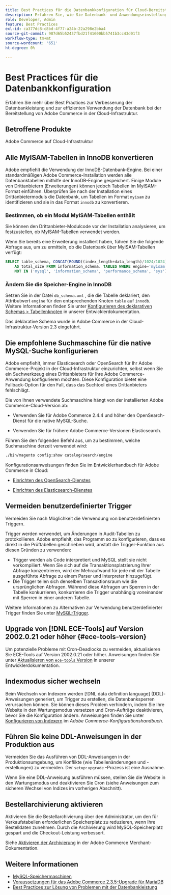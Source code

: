 ```yaml
---
title: Best Practices für die Datenbankkonfiguration für Cloud-Bereitstellungen
description: Erfahren Sie, wie Sie Datenbank- und Anwendungseinstellungen konfigurieren, um die Leistung bei der Bereitstellung von Adobe Commerce in der Cloud-Infrastruktur zu verbessern.
role: Developer, Admin
feature: Best Practices
exl-id: ca377dc8-c8bd-4f77-a24b-22a298e2bba4
source-git-commit: 987d65b52437fbd21f41600bb5741b3cc43d01f3
workflow-type: tm+mt
source-wordcount: '651'
ht-degree: 0%

---
```


# Best Practices für die Datenbankkonfiguration

Erfahren Sie mehr über Best Practices zur Verbesserung der Datenbankleistung und zur effizienten Verwendung der Datenbank bei der Bereitstellung von Adobe Commerce in der Cloud-Infrastruktur.

## Betroffene Produkte

Adobe Commerce auf Cloud-Infrastruktur

## Alle MyISAM-Tabellen in InnoDB konvertieren

Adobe empfiehlt die Verwendung der InnoDB-Datenbank-Engine. Bei einer standardmäßigen Adobe Commerce-Installation werden alle Datenbanktabellen mithilfe der InnoDB-Engine gespeichert. Einige Module von Drittanbietern (Erweiterungen) können jedoch Tabellen im MyISAM-Format einführen. Überprüfen Sie nach der Installation eines Drittanbietermoduls die Datenbank, um Tabellen im Format `myisam` zu identifizieren und sie in das Format `innodb` zu konvertieren.

### Bestimmen, ob ein Modul MyISAM-Tabellen enthält

Sie können den Drittanbieter-Modulcode vor der Installation analysieren, um festzustellen, ob MyISAM-Tabellen verwendet werden.

Wenn Sie bereits eine Erweiterung installiert haben, führen Sie die folgende Abfrage aus, um zu ermitteln, ob die Datenbank über MyISAM-Tabellen verfügt:

```sql
SELECT table_schema, CONCAT(ROUND((index_length+data_length)/1024/1024),'MB')
    AS total_size FROM information_schema. TABLES WHERE engine='myisam' AND table_schema
    NOT IN ('mysql', 'information_schema', 'performance_schema', 'sys');
```

### Ändern Sie die Speicher-Engine in InnoDB

Setzen Sie in der Datei `db_schema.xml` , die die Tabelle deklariert, den Attributwert `engine` für den entsprechenden Knoten `table` auf `innodb`. Weitere Informationen finden Sie unter [Konfigurieren des deklarativen Schemas > Tabellenknoten](https://developer.adobe.com/commerce/php/development/components/declarative-schema/configuration/) in unserer Entwicklerdokumentation.

Das deklarative Schema wurde in Adobe Commerce in der Cloud-Infrastruktur-Version 2.3 eingeführt.

## Die empfohlene Suchmaschine für die native MySQL-Suche konfigurieren

Adobe empfiehlt, immer Elasticsearch oder OpenSearch für Ihr Adobe Commerce-Projekt in der Cloud-Infrastruktur einzurichten, selbst wenn Sie ein Suchwerkzeug eines Drittanbieters für Ihre Adobe Commerce-Anwendung konfigurieren möchten. Diese Konfiguration bietet eine Fallback-Option für den Fall, dass das Suchtool eines Drittanbieters fehlschlägt.

Die von Ihnen verwendete Suchmaschine hängt von der installierten Adobe Commerce-Cloud-Version ab:

- Verwenden Sie für Adobe Commerce 2.4.4 und höher den OpenSearch-Dienst für die native MySQL-Suche.

- Verwenden Sie für frühere Adobe Commerce-Versionen Elasticsearch.

Führen Sie den folgenden Befehl aus, um zu bestimmen, welche Suchmaschine derzeit verwendet wird:

```bash
./bin/magento config:show catalog/search/engine
```

Konfigurationsanweisungen finden Sie im Entwicklerhandbuch für Adobe Commerce in Cloud:

- [Einrichten des OpenSearch-Dienstes](https://experienceleague.adobe.com/en/docs/commerce-cloud-service/user-guide/configure/service/opensearch)

- [Einrichten des Elasticsearch-Dienstes](https://experienceleague.adobe.com/en/docs/commerce-cloud-service/user-guide/configure/service/elasticsearch)

## Vermeiden benutzerdefinierter Trigger

Vermeiden Sie nach Möglichkeit die Verwendung von benutzerdefinierten Triggern.

Trigger werden verwendet, um Änderungen in Audit-Tabellen zu protokollieren. Adobe empfiehlt, das Programm so zu konfigurieren, dass es direkt in die Prüftabellen geschrieben wird, anstatt die Trigger-Funktion aus diesen Gründen zu verwenden:

- Trigger werden als Code interpretiert und MySQL stellt sie nicht vorkompiliert. Wenn Sie sich auf die Transaktionsplatzierung Ihrer Abfrage konzentrieren, wird der Mehraufwand für jede mit der Tabelle ausgeführte Abfrage zu einem Parser und Interpreter hinzugefügt.
- Die Trigger teilen sich denselben Transaktionsraum wie die ursprünglichen Abfragen. Während diese Abfragen um Sperren in der Tabelle konkurrieren, konkurrieren die Trigger unabhängig voneinander mit Sperren in einer anderen Tabelle.

Weitere Informationen zu Alternativen zur Verwendung benutzerdefinierter Trigger finden Sie unter [MySQL-Trigger](mysql-configuration.md#triggers).

## Upgrade von [!DNL ECE-Tools] auf Version 2002.0.21 oder höher {#ece-tools-version}

Um potenzielle Probleme mit Cron-Deadlocks zu vermeiden, aktualisieren Sie ECE-Tools auf Version 2002.0.21 oder höher. Anweisungen finden Sie unter [Aktualisieren von `ece-tools` Version](https://experienceleague.adobe.com/en/docs/commerce-cloud-service/user-guide/dev-tools/ece-tools/update-package) in unserer Entwicklerdokumentation.

## Indexmodus sicher wechseln

<!--This best practice might belong in the Maintenance phase. Database lock prevention might be consolidated under a single heading-->

Beim Wechseln von Indexern werden [!DNL data definition language] (DDL)-Anweisungen generiert, um Trigger zu erstellen, die Datenbanksperren verursachen können. Sie können dieses Problem verhindern, indem Sie Ihre Website in den Wartungsmodus versetzen und Cron-Aufträge deaktivieren, bevor Sie die Konfiguration ändern.
Anweisungen finden Sie unter [Konfigurieren von Indexern](https://experienceleague.adobe.com/docs/commerce-operations/configuration-guide/cli/manage-indexers.html#configure-indexers-1) im *Adobe Commerce-Konfigurationshandbuch*.

## Führen Sie keine DDL-Anweisungen in der Produktion aus

Vermeiden Sie das Ausführen von DDL-Anweisungen in der Produktionsumgebung, um Konflikte (wie Tabellenänderungen und -erstellungen) zu vermeiden. Der `setup:upgrade` -Prozess ist eine Ausnahme.

Wenn Sie eine DDL-Anweisung ausführen müssen, stellen Sie die Website in den Wartungsmodus und deaktivieren Sie Cron (siehe Anweisungen zum sicheren Wechsel von Indizes im vorherigen Abschnitt).

## Bestellarchivierung aktivieren

Aktivieren Sie die Bestellarchivierung über den Administrator, um den für Verkaufstabellen erforderlichen Speicherplatz zu reduzieren, wenn Ihre Bestelldaten zunehmen. Durch die Archivierung wird MySQL-Speicherplatz gespart und die Checkout-Leistung verbessert.

Siehe [Aktivieren der Archivierung](https://experienceleague.adobe.com/docs/commerce-admin/stores-sales/order-management/orders/order-archive.html) in der Adobe Commerce Merchant-Dokumentation.

## Weitere Informationen

- [MySQL-Speichermaschinen](https://dev.mysql.com/doc/refman/8.0/en/storage-engines.html)
- [Voraussetzungen für das Adobe Commerce 2.3.5-Upgrade für MariaDB](../maintenance/mariadb-upgrade.md)
- [Best Practices zur Lösung von Problemen mit der Datenbankleistung](../maintenance/resolve-database-performance-issues.md)
